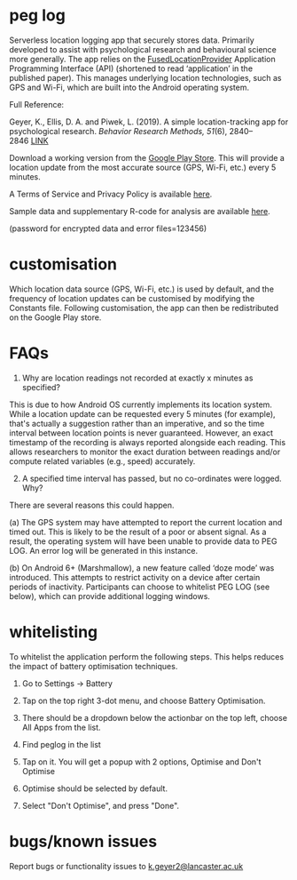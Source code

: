 # peg log
Serverless location logging app that securely stores data. Primarily developed to assist with psychological research and behavioural science more generally. The app relies on the <a href="https://developers.google.com/location-context/fused-location-provider/">FusedLocationProvider</a> Application Programming Interface (API) (shortened to read ‘application’ in the published paper). This manages underlying location technologies, such as GPS and Wi-Fi, which are built into the Android operating system. 
 
Full Reference: 

Geyer, K., Ellis, D. A. and Piwek, L. (2019). A simple location-tracking app for psychological research.<i> Behavior Research Methods, 51</i>(6), 2840–2846 <a href="https://link.springer.com/article/10.3758/s13428-018-1164-y">LINK</a>

Download a working version from the <a href="https://play.google.com/store/apps/details?id=peglog.android.location.geyer.peglog1">Google Play Store</a>. This will provide a location update from the most accurate source (GPS, Wi-Fi, etc.) every 5 minutes.

A Terms of Service and Privacy Policy is available <a href="https://psychsensorlab.com/privacy-agreement-for-apps/">here</a>. 

Sample data and supplementary R-code for analysis are available <a href="https://drive.google.com/open?id=1HYb_GsvGLqP8RWOQRV7co_tEamYsHooA">here</a>. 

(password for encrypted data and error files=123456)

# customisation 
Which location data source (GPS, Wi-Fi, etc.) is used by default, and the frequency of
location updates can be customised by modifying the Constants file. Following customisation, the 
app can then be redistributed on the Google Play store.

# FAQs
1. Why are location readings not recorded at exactly x minutes as specified?

This is due to how Android OS currently implements its location system. While a location update can be requested every 5 minutes (for example), that's actually a suggestion rather than an imperative, and so the time interval between location points is never guaranteed. However, an exact timestamp of the recording is always reported alongside each reading. This allows researchers to monitor the exact duration between readings and/or compute related variables (e.g., speed) accurately.

2. A specified time interval has passed, but no co-ordinates were logged. Why?

There are several reasons this could happen.

(a) The GPS system may have attempted to report the current location and timed out. This is likely to be the result of a poor or absent signal. As a result, the operating system will have been unable to provide data to PEG LOG. An error log will be generated in this instance.

(b) On Android 6+ (Marshmallow), a new feature called ‘doze mode’ was introduced. This attempts to restrict activity on a device after certain periods of inactivity. Participants can choose to whitelist PEG LOG (see below), which can provide additional logging windows. 

# whitelisting
To whitelist the application perform the following steps. This helps reduces the impact of battery optimisation techniques.

1. Go to Settings → Battery

2. Tap on the top right 3-dot menu, and choose Battery Optimisation.

3. There should be a dropdown below the actionbar on the top left, choose All Apps from the list.

4. Find peglog in the list

5. Tap on it. You will get a popup with 2 options, Optimise and Don't Optimise

6. Optimise should be selected by default.

7. Select "Don't Optimise", and press "Done".

# bugs/known issues 
Report bugs or functionality issues to k.geyer2@lancaster.ac.uk
